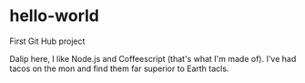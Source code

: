 # hello-world
First Git Hub project

Dalip here, I like Node.js and Coffeescript (that's what I'm made of).
I've had tacos on the mon and find them far superior to Earth tacls.
